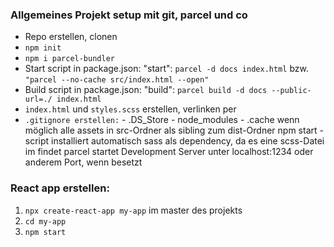 ### Allgemeines Projekt setup mit git, parcel und co

- Repo erstellen, clonen
- `npm init`
- `npm i parcel-bundler`
- Start script in package.json: "start": `parcel -d docs index.html` bzw. `"parcel --no-cache src/index.html --open"`
- Build script in package.json: "build": `parcel build -d docs --public-url=./ index.html`
- `index.html` und `styles.scss` erstellen, verlinken per <link rel="stylesheet" href="styles.scss">
- `.gitignore erstellen:` - .DS_Store - node_modules - .cache
  wenn möglich alle assets in src-Ordner als sibling zum dist-Ordner
  npm start - script installiert automatisch sass als dependency, da es eine scss-Datei im <link> findet
  parcel startet Development Server unter localhost:1234 oder anderem Port, wenn besetzt

### React app erstellen:

1. `npx create-react-app my-app` im master des projekts
2. `cd my-app`
3. `npm start`
